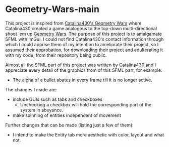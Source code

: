 # Geometry-Wars-main

This project is inspired from [Catalina430's Geometry Wars](https://github.com/Catalina430/Geometry-Wars) where Catalina430 created a game analogous to the top-down multi-directional shoot 'em up [Geometry Wars](https://en.wikipedia.org/wiki/Geometry_Wars).
The purpose of this project is to amalgamate SFML with ImGui.
I could not find Catalina430's contact information through which I could apprise them of my intention to ameliorate their project, so I assumed their approbation, for downloading their project and adulterating it with my code, from their repository being public.

Almost all the SFML part of this project was written by Catalina430 and I appreciate every detail of the graphics from of this SFML part; for example:
- The alpha of a bullet abates in every frame till it is no longer active.

The changes I made are:
- include GUIs such as tabs and checkboxes
  - Unchecking a checkbox will hold the corresponding part of the system in abeyance.
- make spinning of entities independent of movement

Further changes that can be made (listing just a few of them):
- I intend to make the Entity tab more aesthetic with color, layout and what not.
